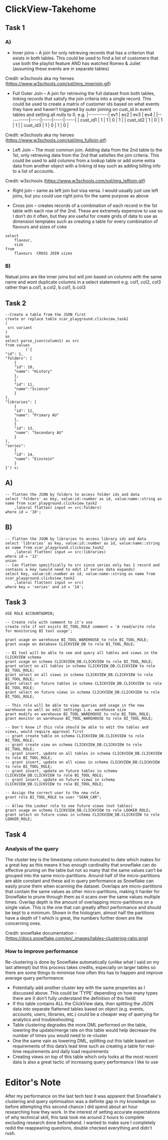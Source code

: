 # ClickView-Takehome
## Task 1
### A)
- Inner joins – A join for only retrieving records that has a criterion that exists in both tables. This could be used to find a list of customers that use both the playlist feature AND has watched Romeo & Juliet (assuming these events are in separate tables)

Credit: w3schools aka my heroes (https://www.w3schools.com/sql/img_innerjoin.gif)

- Full Outer Join – A join for retrieving the full dataset from both tables, linking records that satisfy the join criteria into a single record. This could be used to create a matrix of customer ids based on what events they have and haven’t triggered by outer joining on cust_id in event tables and setting all nulls to 0.
e.g.
|----------| ev1 | ev2 | ev3 | ev4 |
|----------|-----|-----|-----|-----|
| cust_id1 | 1   | 1   | 0   | 1   |
| cust_id2 | 1   | 0   | 1   | 1   |
| cust_id3 | 1   | 0   | 1   | 0   |

Credit: w3schools aka my heroes (https://www.w3schools.com/sql/img_fulljoin.gif)

- Left Join – The most common join. Adding data from the 2nd table to the 1st, only retrieving data from the 2nd that satisfies the join criteria. This could be used to add columns from a lookup table or add some extra data from another object with a linking id key such as adding billing info to a list of accounts.

Credit: w3schools (https://www.w3schools.com/sql/img_leftjoin.gif)

- Right join – same as left join but visa versa. I would usually just use left joins, but you could use right joins for the same purpose as above

- Cross join – creates records of a combination of each record in the 1st table with each row of the 2nd. These are extremely expensive to use so I don’t do it often, but they are useful for create grids of data to use as dimension templates such as creating a table for every combination of flavours and sizes of coke
```
select
    flavour,
    size
from
    flavours  CROSS JOIN sizes
```

### B)
Natual joins are like inner joins but will join based on columns with the same name and wont duplicate columns in a select statement e.g. col1, col2, col3 rather than a.col1, a.col2, b.col1, b.col3

## Task 2
```
--Create a table from the JSON first
create or replace table scar_playground.clickview_task2
(
 src variant
)
as
select parse_json(column1) as src
from values
         ('{
"id": 1,
"folders": [
    {
    "id": 10,
    "name": "History"
    },
    {
    "id": 11,
    "name":"Science"
    }
],
"libraries": [
    {
    "id": 12,
    "name": "Primary AU"
    },
    {
    "id": 13,
    "name": "Secondary AU"
    }
],
"series":
    {
    "id": 14,
    "name": "Einstein"
    }
}') v;
```
## A)
```
-- flatten the JSON by folders to access folder ids and data
select 'folders' as key, value:id::number as id, value:name::string as name from scar_playground.clickview_task2
    ,lateral flatten( input => src:folders)
where id = '10';
```
## B)
```
-- flatten the JSON by libraries to access library ids and data
select 'libraries' as key, value:id::number as id, value:name::string as name from scar_playground.clickview_task2
    ,lateral flatten( input => src:libraries)
where id = '12'
union
-- Can flatten specifically to src since series only has 1 record and contains a key (would need to edit if series data expands)
select key, value:id::number as id, value:name::string as name from scar_playground.clickview_task2
    ,lateral flatten( input => src)
where key = 'series' and id = '14';
```

## Task 3
```-- Use security team or account admin account so appropriate owner appears in logs
USE ROLE ACCOUNTADMIN;

-- Create role with comment to it's use
create role if not exists BI_TOOL_ROLE comment = 'A read/write role for monitoring BI tool usage';

grant usage on warehouse BI_TOOL_WAREHOUSE to role BI_TOOL_ROLE;
grant usage on database CLICKVIEW_DB to role BI_TOOL_ROLE;

-- BI tool will be able to see and query all tables and views in the CLICKVIEW schema
grant usage on schema CLICKVIEW_DB.CLICKVIEW to role BI_TOOL_ROLE;
grant select on all tables in schema CLICKVIEW_DB.CLICKVIEW to role BI_TOOL_ROLE;
grant select on all views in schema CLICKVIEW_DB.CLICKVIEW to role BI_TOOL_ROLE;
grant select on future tables in schema CLICKVIEW_DB.CLICKVIEW to role BI_TOOL_ROLE;
grant select on future views in schema CLICKVIEW_DB.CLICKVIEW to role BI_TOOL_ROLE;

-- This role will be able to view queries and usage in the new warehouse as well as edit settings i.e. warehouse size
grant modify on warehouse BI_TOOL_WAREHOUSE to role BI_TOOL_ROLE;
grant monitor on warehouse BI_TOOL_WAREHOUSE to role BI_TOOL_ROLE;

-- Don't know if this role should be able to edit the tables and views, would require approval first
-- grant create table on schema CLICKVIEW_DB.CLICKVIEW to role BI_TOOL_ROLE;
-- grant create view on schema CLICKVIEW_DB.CLICKVIEW to role BI_TOOL_ROLE;
-- grant insert, update on all tables in schema CLICKVIEW_DB.CLICKVIEW to role BI_TOOL_ROLE;
-- grant insert, update on all views in schema CLICKVIEW_DB.CLICKVIEW to role BI_TOOL_ROLE;
-- grant insert, update on future tables in schema CLICKVIEW_DB.CLICKVIEW to role BI_TOOL_ROLE;
-- grant insert, update on future views in schema CLICKVIEW_DB.CLICKVIEW to role BI_TOOL_ROLE;

-- Assign the correct user to the new role
grant role BI_TOOL_ROLE to user "SEAN_CAR";

-- Allow the Looker role to see future views (not tables)
grant usage on schema CLICKVIEW_DB.CLICKVIEW to role LOOKER_ROLE;
grant select on future views in schema CLICKVIEW_DB.CLICKVIEW to role LOOKER_ROLE;
```
## Task 4

### Analysis of the query
The cluster key is the timestamp column truncated to date which makes for a great key as this means it has enough cardinality that snowflake can do effective pruning on the table but not so many that the same values can’t be grouped into the same micro-partitions. Around half of the micro-partitions are able constant and these aid in query performance as Snowflake can easily prune them when scanning the dataset. Overlaps are micro-partitions that contain the same values as other micro-partitions, making it harder for Snowflake to prune through them as it scans over the same values multiple times. Overlap depth is the amount of overlapping micro-partitions on a single value. This is the one that can greatly affect performance and should be kept to a minimum. Shown in the histogram, almost half the partitions have a depth of 1 which is great, the numbers further down are the concerning ones.

Credit: snowflake documentation - (https://docs.snowflake.com/en/_images/tables-clustering-ratio.png)

### How to improve performance

Re-clustering is done by Snowflake automatically (unlike what I said on my last attempt) but this process takes credits, especially on larger tables so there are some things to minimise how often this has to happen and improve average query performance:

-	Potentially add another cluster key with the same properties as I discussed above. This could be ‘TYPE’ depending on how many types there are (I don’t fully understand the definition of this field)
-	If this table contains ALL the ClickView data, then splitting the JSON data into separate flattened tables based on object (e.g. events, accounts, users, libraries, etc.) could be a cheaper way of querying for analytics and troubleshooting
-	Table clustering degrades the more DML performed on the table, lowering the update/merge rate on this table would help decrease the number of times you would need to re-cluster
-	One the same vain as lowering DML, splitting out this table based on requirements of this data’s lead time such as creating a table for real-time requirements and daily load requirements
- Creating views on top of this table which only looks at the most recent data is also a great tactic of increasing query performance I like to use

# Editor's Note
After my performance on the last tech test it was apparent that Snowflake's clustering and query optimisation was a definite gap in my knowledge so before attempting this second chance I did spend about an hour researching how they work. In the interest of setting accurate expectations of why technical skill, this task took me around 2 hours to complete excluding research done beforehand. I wanted to make sure I completely redid the reappearing questions, double checked everything and didn't rush.
